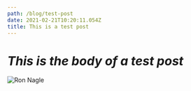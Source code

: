 ```yaml
---
path: /blog/test-post
date: 2021-02-21T10:20:11.054Z
title: This is a test post
---
```

# *This is the body of a test post*

![Ron Nagle](/assets/920x920.jpg)